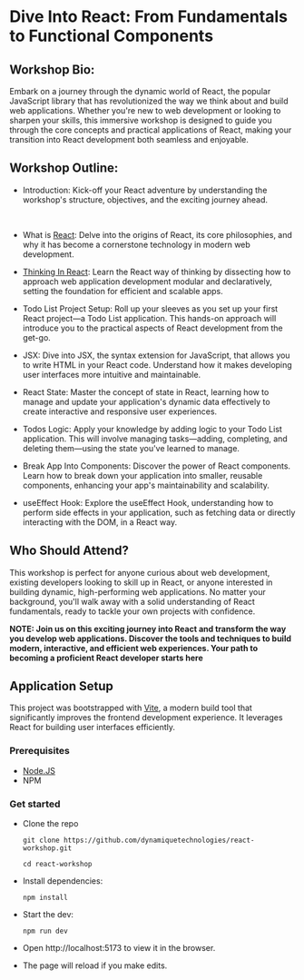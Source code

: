 # Dive Into React: From Fundamentals to Functional Components

  ## Workshop Bio:

  Embark on a journey through the dynamic world of React, the popular JavaScript library that has revolutionized the way we think about and build web applications. Whether you're new to web development or looking to sharpen your skills, this immersive workshop is designed to guide you through the core concepts and practical applications of React, making your transition into React development both seamless and enjoyable.

  ## Workshop Outline:

  - Introduction:
    Kick-off your React adventure by understanding the workshop's structure, objectives, and the exciting journey ahead.
 <br/>
 
  - What is [React](https://react.dev/):
    Delve into the origins of React, its core philosophies, and why it has become a cornerstone technology in modern web development.

  - [Thinking In React](https://react.dev/learn/thinking-in-react): 
    Learn the React way of thinking by dissecting how to approach web application development modular and declaratively, setting the foundation for efficient and scalable apps.

  - Todo List Project Setup: 
    Roll up your sleeves as you set up your first React project—a Todo List application. This hands-on approach will introduce you to the practical aspects of React development from the get-go.

  - JSX: 
    Dive into JSX, the syntax extension for JavaScript, that allows you to write HTML in your React code. Understand how it makes developing user interfaces more intuitive and maintainable.

  - React State: 
    Master the concept of state in React, learning how to manage and update your application's dynamic data effectively to create interactive and responsive user experiences.

  - Todos Logic: 
    Apply your knowledge by adding logic to your Todo List application. This will involve managing tasks—adding, completing, and deleting them—using the state you've learned to manage.

  - Break App Into Components: 
    Discover the power of React components. Learn how to break down your application into smaller, reusable components, enhancing your app's maintainability and scalability.

  - useEffect Hook: 
    Explore the useEffect Hook, understanding how to perform side effects in your application, such as fetching data or directly interacting with the DOM, in a React way.

  ## Who Should Attend?

  This workshop is perfect for anyone curious about web development, existing developers looking to skill up in React, or anyone interested in building dynamic, high-performing web applications. No matter your background, you'll walk away with a solid understanding of React fundamentals, ready to tackle your own projects with confidence.

**NOTE: Join us on this exciting journey into React and transform the way you develop web applications. Discover the tools and techniques to build modern, interactive, and efficient web experiences. Your path to becoming a proficient React developer starts here**



  ## Application Setup
  
  This project was bootstrapped with [Vite](https://vitejs.dev/), a modern build tool that significantly improves the frontend development experience. It leverages React for building user interfaces efficiently.

  ### Prerequisites
  - [Node.JS](https://nodejs.org/en)
  - NPM 

  ### Get started
  - Clone the repo
    ```
    git clone https://github.com/dynamiquetechnologies/react-workshop.git
    
    cd react-workshop
    ```

  - Install dependencies:
    ```
    npm install
    ```

  - Start the dev: 
    ```
    npm run dev
    ```

  - Open http://localhost:5173 to view it in the browser. 
  
  - The page will reload if you make edits.

